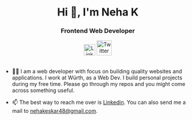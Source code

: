 <h1 align="center">Hi 👋, I'm Neha K</h1>
<h3 align="center">Frontend Web Developer</h3>

<div align=center>
  <a href="https://www.linkedin.com/in/neha-keskar-b9206b217/"><img src="https://cdn.worldvectorlogo.com/logos/linkedin-icon-2.svg" title="Linkedin" alt="Linkedin Account" width="30"/></a>
  <a href="https://twitter.com/NehaKeskar"><img src="https://cdn.worldvectorlogo.com/logos/twitter-6.svg" title="Twitter" alt="Twitter Account" width="40"/></a>
  <br><br>
 
</div>

- 👨‍💻 I am a web developer with focus on building quality websites and applications. I work at Würth, as a Web Dev. I build personal projects during my free time. Please go through my repos and you might come across something useful.

- 📫 The best way to reach me over is [Linkedin](https://www.linkedin.com/in/neha-keskar-b9206b217/). You can also send me a mail to nehakeskar48@gmail.com.

<br>
